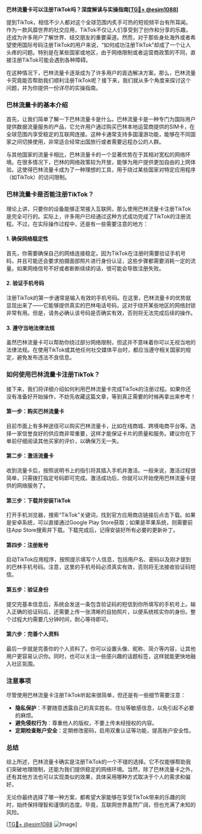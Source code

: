 **巴林流量卡可以注册TikTok吗？深度解读与实操指南[[TG💪+ @esim1088](https://t.me/s/esim1088)]**

提到TikTok，相信不少人都对这个全球范围内炙手可热的短视频平台有所耳闻。作为一款风靡世界的社交应用，TikTok不仅让人们享受到了创作和分享的乐趣，还成为许多用户了解世界、结交朋友的重要渠道。然而，对于那些身处海外或者希望使用国际号码注册TikTok的用户来说，“如何成功注册TikTok”却成了一个让人头疼的问题。特别是在某些国家或地区，由于网络限制或者运营商政策的不同，直接注册TikTok可能会遇到各种障碍。

在这种情况下，巴林流量卡逐渐成为了许多用户的首选解决方案。那么，巴林流量卡究竟能否帮助我们顺利注册TikTok呢？接下来，我们就从多个角度来探讨这个问题，并为你提供一份详尽的实操指南。

### 巴林流量卡的基本介绍

首先，让我们简单了解一下巴林流量卡是什么。巴林流量卡是一种专门为国际用户提供数据流量服务的产品，它允许用户通过购买巴林本地运营商提供的SIM卡，在全球范围内享受稳定的互联网连接。这种卡通常支持多国漫游功能，能够在不同国家之间切换使用，非常适合经常出国旅行或者需要远程办公的人群。

与其他国家的流量卡相比，巴林流量卡的一个显著优势在于其相对宽松的网络环境。在很多情况下，巴林的网络政策较为开放，能够为用户提供更加自由的上网体验。这使得巴林流量卡成为了一种理想的工具，用于绕过某些国家对特定应用程序（如TikTok）的访问限制。

### 巴林流量卡是否能注册TikTok？

理论上讲，只要你的设备能够正常接入互联网，那么使用巴林流量卡注册TikTok是完全可行的。实际上，许多用户已经通过这种方式成功完成了TikTok的注册流程。不过，在实际操作过程中，还是有一些需要注意的地方：

#### 1. 确保网络稳定性
首先，你需要确保自己的网络连接稳定。因为TikTok在注册时需要验证手机号码，并且可能还会要求拍摄面部照片进行身份认证，这些步骤都需要消耗一定的流量。如果网络信号不好或者断断续续的话，很可能会导致注册失败。

#### 2. 验证手机号码
注册TikTok的第一步通常是输入有效的手机号码。在这里，巴林流量卡的优势就显现出来了——它能够提供真实的巴林电话号码，这对于绕开某些地区的网络封锁非常有用。但是，请务必确认该号码是否确实有效，否则将无法完成后续的操作。

#### 3. 遵守当地法律法规
虽然巴林流量卡可以帮助你绕过部分网络限制，但这并不意味着你可以无视当地的法律法规。在使用TikTok或其他任何社交媒体平台时，都应当遵守相关国家的规定，避免发布违法不良信息。

### 如何使用巴林流量卡注册TikTok？

接下来，我们将详细介绍如何利用巴林流量卡完成TikTok的注册过程。如果你还没有准备好开始操作，不妨先收藏这篇文章，等到真正需要的时候再拿出来参考！

#### 第一步：购买巴林流量卡
目前市面上有多种途径可以购买巴林流量卡，比如在线商城、跨境电商平台等。选择一家信誉良好的供应商非常重要，这样才能保证卡片的质量和服务。建议你在下单前仔细阅读其他买家的评价，以确保万无一失。

#### 第二步：激活流量卡
收到流量卡后，按照说明书上的指引将其插入手机并激活。一般来说，激活过程很简单，只需拨打指定号码即可完成。激活成功后，你就可以开始使用巴林流量卡提供的网络服务了。

#### 第三步：下载并安装TikTok
打开手机浏览器，搜索“TikTok”关键词，找到官方应用商店链接后点击下载。如果是安卓系统，可以直接通过Google Play Store获取；如果是苹果系统，则需要前往App Store搜索并下载。下载完成后，记得安装好所有必要的更新补丁。

#### 第四步：注册账号
启动TikTok应用程序，按照提示填写个人信息，包括用户名、密码以及刚才提到的巴林手机号码。注意，这里的手机号码必须真实有效，否则将无法接收验证码短信。

#### 第五步：验证身份
提交完基本信息后，系统会发送一条包含验证码的短信到你所填写的手机号上。输入正确的验证码后，还需要上传一张清晰的自拍照片，以便系统核实你的身份。整个过程大约需要几分钟时间，耐心等待即可。

#### 第六步：完善个人资料
最后一步就是完善你的个人资料了。你可以设置头像、昵称、简介等内容，让其他用户更容易认识你。同时，也可以关注一些感兴趣的话题标签，这样就能更快地融入社区氛围。

### 注意事项

尽管使用巴林流量卡注册TikTok听起来很简单，但还是有一些细节需要注意：

- **隐私保护**：不要随意透露自己的真实姓名、住址等敏感信息，以免引起不必要的麻烦。
- **避免侵权行为**：尊重他人的版权，不要上传未经授权的内容。
- **定期检查账户安全**：定期修改密码，启用双重认证等功能，提高账户安全性。

### 总结

综上所述，巴林流量卡确实是注册TikTok的一个不错的选择。它不仅能够帮助我们突破地理限制，还能为我们提供稳定的网络环境。当然，除了巴林流量卡之外，还有其他方法也可以实现类似的效果，具体采用哪种方式取决于个人的需求和偏好。

无论你最终选择了哪一种方案，都希望大家能够在享受TikTok带来的乐趣的同时，始终保持理智和谨慎的态度。毕竟，互联网世界虽然广阔，但也充满了未知的风险。

[[TG💪+ @esim1088](https://t.me/s/esim1088) ![Image](https://i.postimg.cc/4NQfJmqS/Snipaste-2025-05-13-00-14-12.png)]